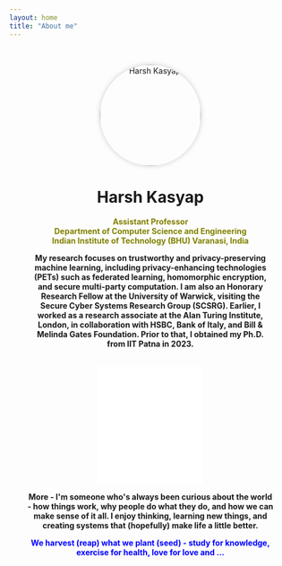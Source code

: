 ```yaml
---
layout: home
title: "About me"
---
```


<div style="text-align:center; padding: 2rem;">

  <!-- Profile Photo -->
  <img src="/assets/images/profile.JPG" alt="Harsh Kasyap" style="width: 180px; height: 180px; border-radius: 50%; object-fit: cover; box-shadow: 0 0 10px rgba(0,0,0,0.2);">
  <h1>Harsh Kasyap</h1>

  <!-- Intro -->
  <p style="margin-top: 1rem; color:olive;"><strong>Assistant Professor<br>Department of Computer Science and Engineering<br>Indian Institute of Technology (BHU) Varanasi, India</strong></p>
  <p><strong>My research focuses on trustworthy and privacy-preserving machine learning, including privacy-enhancing technologies (PETs) such as federated learning, homomorphic encryption, and secure multi-party computation. I am also an Honorary Research Fellow at the University of Warwick, visiting the Secure Cyber Systems Research Group (SCSRG). Earlier, I worked as a research associate at the Alan Turing Institute, London, in collaboration with HSBC, Bank of Italy, and Bill & Melinda Gates Foundation. Prior to that, I obtained my Ph.D. from IIT Patna in 2023.</strong></p>

  <!-- Quote Widget -->
  <div style="margin-top: 2rem;">
    <iframe 
      align="center"
      src="//widget.calendarlabs.com/v1/quot.php?cid=101&ver=1.2&uid=3445174731&c=random&l=en&cbg=FFFFFF&cb=1&cbc=000000&cf=calibri&cfg=000000&qfs=bi&qta=center&tfg=000000&tfs=bi&afc=000000&afs=i" 
      width="188" 
      height="210" 
      marginwidth="0" 
      marginheight="0" 
      frameborder="0" 
      scrolling="no" 
      allowtransparency="true">
    </iframe>
  </div>
  
<p><strong>More - I'm someone who's always been curious about the world - how things work, why people do what they do, and how we can make sense of it all. I enjoy thinking, learning new things, and creating systems that (hopefully) make life a little better.</strong></p>
  <p style="color:blue;"><strong>We harvest (reap) what we plant (seed) - study for knowledge, exercise for health, love for love and ...</strong></p>

</div>
